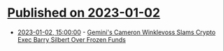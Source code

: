 # [Published on 2023-01-02](index.md)

* [2023-01-02, 15:00:00](https://news.slashdot.org/story/23/01/02/1443254/geminis-cameron-winklevoss-slams-crypto-exec-barry-silbert-over-frozen-funds?utm_source=rss1.0mainlinkanon&utm_medium=feed) - [Gemini's Cameron Winklevoss Slams Crypto Exec Barry Silbert Over Frozen Funds](https://news.slashdot.org/story/23/01/02/1443254/geminis-cameron-winklevoss-slams-crypto-exec-barry-silbert-over-frozen-funds?utm_source=rss1.0mainlinkanon&utm_medium=feed)

